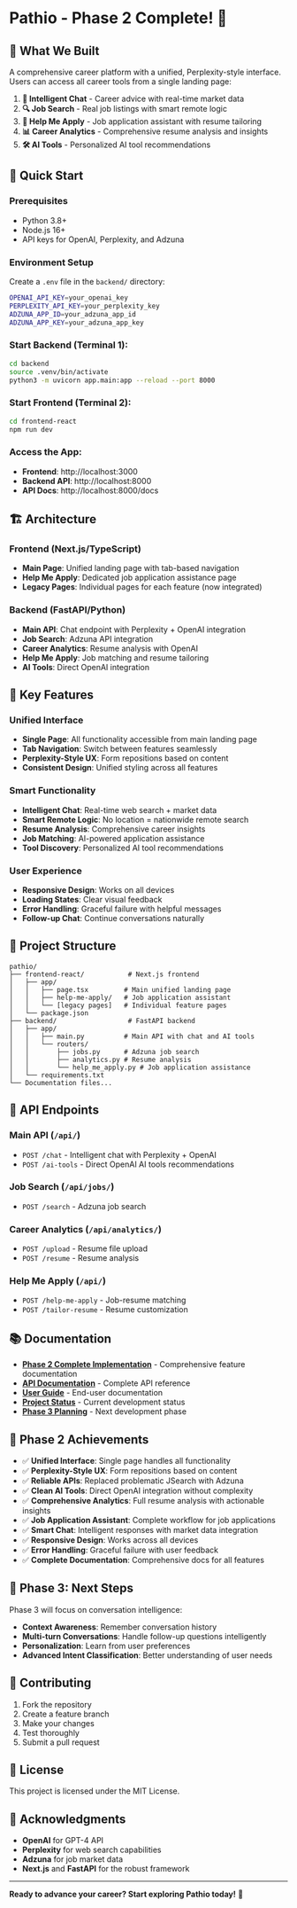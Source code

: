 # Pathio - Phase 2 Complete! 🎉

## 🎯 What We Built

A comprehensive career platform with a unified, Perplexity-style interface. Users can access all career tools from a single landing page:

1. **💬 Intelligent Chat** - Career advice with real-time market data
2. **🔍 Job Search** - Real job listings with smart remote logic  
3. **🎯 Help Me Apply** - Job application assistant with resume tailoring
4. **📊 Career Analytics** - Comprehensive resume analysis and insights
5. **🛠️ AI Tools** - Personalized AI tool recommendations

## 🚀 Quick Start

### Prerequisites
- Python 3.8+
- Node.js 16+
- API keys for OpenAI, Perplexity, and Adzuna

### Environment Setup
Create a `.env` file in the `backend/` directory:
```bash
OPENAI_API_KEY=your_openai_key
PERPLEXITY_API_KEY=your_perplexity_key
ADZUNA_APP_ID=your_adzuna_app_id
ADZUNA_APP_KEY=your_adzuna_app_key
```

### Start Backend (Terminal 1):
```bash
cd backend
source .venv/bin/activate
python3 -m uvicorn app.main:app --reload --port 8000
```

### Start Frontend (Terminal 2):
```bash
cd frontend-react
npm run dev
```

### Access the App:
- **Frontend**: http://localhost:3000
- **Backend API**: http://localhost:8000
- **API Docs**: http://localhost:8000/docs

## 🏗️ Architecture

### Frontend (Next.js/TypeScript)
- **Main Page**: Unified landing page with tab-based navigation
- **Help Me Apply**: Dedicated job application assistance page
- **Legacy Pages**: Individual pages for each feature (now integrated)

### Backend (FastAPI/Python)
- **Main API**: Chat endpoint with Perplexity + OpenAI integration
- **Job Search**: Adzuna API integration
- **Career Analytics**: Resume analysis with OpenAI
- **Help Me Apply**: Job matching and resume tailoring
- **AI Tools**: Direct OpenAI integration

## 🎨 Key Features

### Unified Interface
- **Single Page**: All functionality accessible from main landing page
- **Tab Navigation**: Switch between features seamlessly
- **Perplexity-Style UX**: Form repositions based on content
- **Consistent Design**: Unified styling across all features

### Smart Functionality
- **Intelligent Chat**: Real-time web search + market data
- **Smart Remote Logic**: No location = nationwide remote search
- **Resume Analysis**: Comprehensive career insights
- **Job Matching**: AI-powered application assistance
- **Tool Discovery**: Personalized AI tool recommendations

### User Experience
- **Responsive Design**: Works on all devices
- **Loading States**: Clear visual feedback
- **Error Handling**: Graceful failure with helpful messages
- **Follow-up Chat**: Continue conversations naturally

## 📁 Project Structure

```
pathio/
├── frontend-react/           # Next.js frontend
│   ├── app/
│   │   ├── page.tsx         # Main unified landing page
│   │   ├── help-me-apply/   # Job application assistant
│   │   └── [legacy pages]   # Individual feature pages
│   └── package.json
├── backend/                  # FastAPI backend
│   ├── app/
│   │   ├── main.py          # Main API with chat and AI tools
│   │   └── routers/
│   │       ├── jobs.py      # Adzuna job search
│   │       ├── analytics.py # Resume analysis
│   │       └── help_me_apply.py # Job application assistance
│   └── requirements.txt
└── Documentation files...
```

## 🔧 API Endpoints

### Main API (`/api/`)
- `POST /chat` - Intelligent chat with Perplexity + OpenAI
- `POST /ai-tools` - Direct OpenAI AI tools recommendations

### Job Search (`/api/jobs/`)
- `POST /search` - Adzuna job search

### Career Analytics (`/api/analytics/`)
- `POST /upload` - Resume file upload
- `POST /resume` - Resume analysis

### Help Me Apply (`/api/`)
- `POST /help-me-apply` - Job-resume matching
- `POST /tailor-resume` - Resume customization

## 📚 Documentation

- **[Phase 2 Complete Implementation](PHASE_2_COMPLETE_IMPLEMENTATION.md)** - Comprehensive feature documentation
- **[API Documentation](API_DOCUMENTATION.md)** - Complete API reference
- **[User Guide](USER_GUIDE.md)** - End-user documentation
- **[Project Status](PROJECT_STATUS.md)** - Current development status
- **[Phase 3 Planning](PHASE_3_CONVERSATION_INTELLIGENCE.md)** - Next development phase

## 🎉 Phase 2 Achievements

- ✅ **Unified Interface**: Single page handles all functionality
- ✅ **Perplexity-Style UX**: Form repositions based on content
- ✅ **Reliable APIs**: Replaced problematic JSearch with Adzuna
- ✅ **Clean AI Tools**: Direct OpenAI integration without complexity
- ✅ **Comprehensive Analytics**: Full resume analysis with actionable insights
- ✅ **Job Application Assistant**: Complete workflow for job applications
- ✅ **Smart Chat**: Intelligent responses with market data integration
- ✅ **Responsive Design**: Works across all devices
- ✅ **Error Handling**: Graceful failure with user feedback
- ✅ **Complete Documentation**: Comprehensive docs for all features

## 🚀 Phase 3: Next Steps

Phase 3 will focus on conversation intelligence:
- **Context Awareness**: Remember conversation history
- **Multi-turn Conversations**: Handle follow-up questions intelligently
- **Personalization**: Learn from user preferences
- **Advanced Intent Classification**: Better understanding of user needs

## 🤝 Contributing

1. Fork the repository
2. Create a feature branch
3. Make your changes
4. Test thoroughly
5. Submit a pull request

## 📄 License

This project is licensed under the MIT License.

## 🙏 Acknowledgments

- **OpenAI** for GPT-4 API
- **Perplexity** for web search capabilities
- **Adzuna** for job market data
- **Next.js** and **FastAPI** for the robust framework

---

**Ready to advance your career? Start exploring Pathio today!** 🎯